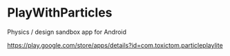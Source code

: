 # PlayWithParticles
Physics / design sandbox app for Android

https://play.google.com/store/apps/details?id=com.toxictom.particleplaylite
